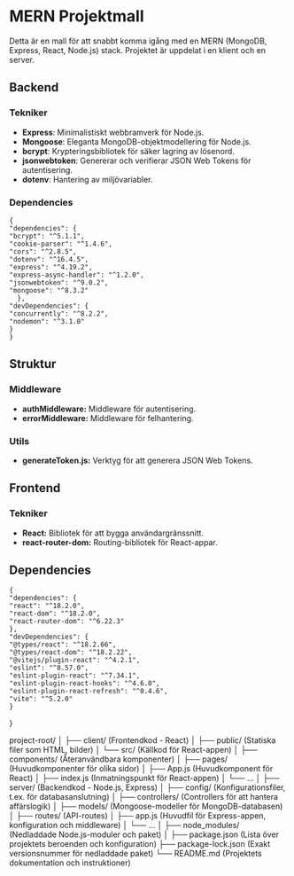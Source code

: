   # MERN Projektmall

Detta är en mall för att snabbt komma igång med en MERN (MongoDB, Express, React, Node.js) stack. Projektet är uppdelat i en klient och en server.

## Backend

### Tekniker

- **Express**: Minimalistiskt webbramverk för Node.js.
- **Mongoose**: Eleganta MongoDB-objektmodellering för Node.js.
- **bcrypt**: Krypteringsbibliotek för säker lagring av lösenord.
- **jsonwebtoken**: Genererar och verifierar JSON Web Tokens för autentisering.
- **dotenv**: Hantering av miljövariabler.

### Dependencies


    {
    "dependencies": {
    "bcrypt": "^5.1.1",
    "cookie-parser": "^1.4.6",
    "cors": "^2.8.5",
    "dotenv": "^16.4.5",
    "express": "^4.19.2",
    "express-async-handler": "^1.2.0",
    "jsonwebtoken": "^9.0.2",
    "mongoose": "^8.3.2"
      },
    "devDependencies": {
    "concurrently": "^8.2.2",
    "nodemon": "^3.1.0"
    }
    }


## Struktur

### Middleware
- **authMiddleware:** Middleware för autentisering.
- **errorMiddleware:** Middleware för felhantering.

### Utils
- **generateToken.js:** Verktyg för att generera JSON Web Tokens.

## Frontend

### Tekniker
- **React:** Bibliotek för att bygga användargränssnitt.
- **react-router-dom:** Routing-bibliotek för React-appar.

## Dependencies


    {
    "dependencies": {
    "react": "^18.2.0",
    "react-dom": "^18.2.0",
    "react-router-dom": "^6.22.3"
    },
    "devDependencies": {
    "@types/react": "^18.2.66",
    "@types/react-dom": "^18.2.22",
    "@vitejs/plugin-react": "^4.2.1",
    "eslint": "^8.57.0",
    "eslint-plugin-react": "^7.34.1",
    "eslint-plugin-react-hooks": "^4.6.0",
    "eslint-plugin-react-refresh": "^0.4.6",
    "vite": "^5.2.0"
    }
  }




project-root/
│
├── client/         (Frontendkod - React)
│   ├── public/     (Statiska filer som HTML, bilder)
│   └── src/        (Källkod för React-appen)
│       ├── components/  (Återanvändbara komponenter)
│       ├── pages/       (Huvudkomponenter för olika sidor)
│       ├── App.js       (Huvudkomponent för React)
│       ├── index.js     (Inmatningspunkt för React-appen)
│       └── ...
│
├── server/         (Backendkod - Node.js, Express)
│   ├── config/     (Konfigurationsfiler, t.ex. för databasanslutning)
│   ├── controllers/    (Controllers för att hantera affärslogik)
│   ├── models/     (Mongoose-modeller för MongoDB-databasen)
│   ├── routes/     (API-routes)
│   ├── app.js      (Huvudfil för Express-appen, konfiguration och middleware)
│   └── ...
│
├── node_modules/   (Nedladdade Node.js-moduler och paket)
│
├── package.json    (Lista över projektets beroenden och konfiguration)
├── package-lock.json  (Exakt versionsnummer för nedladdade paket)
└── README.md       (Projektets dokumentation och instruktioner)


